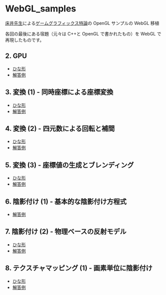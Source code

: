 # WebGL_samples

[床井先生](https://twitter.com/tokoik)による[ゲームグラフィックス特論](https://tokoik.github.io/gg/)の OpenGL サンプルの WebGL 移植

各回の最後にある宿題（元々は C++と OpenGL で書かれたもの）を WebGL で再現したものです。

## 2. GPU

- [ひな形](02/index.html)
- [解答例](02/solution.html)

## 3. 変換 (1) - 同時座標による座標変換

- [ひな形](03/index.html)
- [解答例](03/solution.html)

## 4. 変換 (2) - 四元数による回転と補間

- [ひな形](04/base.html)
- [解答例](04/solution.html)

## 5. 変換 (3) - 座標値の生成とブレンディング

- [ひな形](05/base.html)
- [解答例](05/solution.html)

## 6. 陰影付け (1) - 基本的な陰影付け方程式

- [解答例](06/solution.html)

## 7. 陰影付け (2) - 物理ベースの反射モデル

- [ひな形](07/base.html)
- [解答例](07/solution.html)

## 8. テクスチャマッピング (1) - 画素単位に陰影付け

- [ひな形](08/base.html)
- [解答例](08/solution.html)
